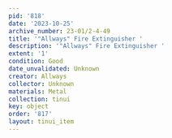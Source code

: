 ```yaml
---
pid: '818'
date: '2023-10-25'
archive_number: 23-01/2-4-49
title: '"Allways" Fire Extinguisher '
description: '"Allways" Fire Extinguisher '
extent: '1'
condition: Good
date_unvalidated: Unknown
creator: Allways
collector: Unknown
materials: Metal
collection: tinui
key: object
order: '817'
layout: tinui_item
---
```

